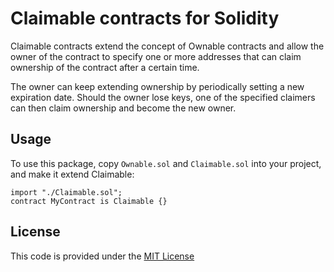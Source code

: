 # Claimable contracts for Solidity

Claimable contracts extend the concept of Ownable contracts and allow the owner of the contract to specify one or more addresses that can claim ownership of the contract after a certain time.

The owner can keep extending ownership by periodically setting a new expiration date. Should the owner lose keys, one of the specified claimers can then claim ownership and become the new owner.

## Usage

To use this package, copy `Ownable.sol` and `Claimable.sol` into your project, and make it extend Claimable:

```Solidity
import "./Claimable.sol";
contract MyContract is Claimable {}
```

## License

This code is provided under the [MIT License](https://github.com/gmussi/solidity-claimable/blob/master/LICENSE)